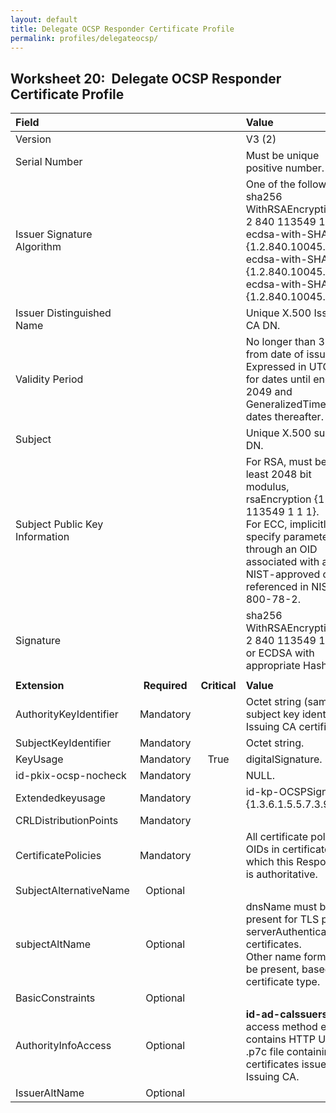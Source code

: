 ```yaml
---
layout: default
title: Delegate OCSP Responder Certificate Profile
permalink: profiles/delegateocsp/
---
```


## Worksheet 20:&nbsp;&nbsp;Delegate OCSP Responder Certificate Profile

| **Field** |       |       | **Value**                             |
| :-------- | :---: | :---: | :-------------------------------     |
| Version   |       |       | V3 (2)                                 |
| Serial Number   |       |       | Must be unique positive number. |
| Issuer Signature Algorithm   |       |       |  One of the following: <br>sha256 WithRSAEncryption {1 2 840 113549 1 1 11} <br>ecdsa-with-SHA256 {1.2.840.10045.4.3.2} <br>ecdsa-with-SHA384 {1.2.840.10045.4.3.3} <br>ecdsa-with-SHA512 {1.2.840.10045.4.3.4}. | 
| Issuer Distinguished Name   |       |       |  Unique X.500 Issuing CA DN.  |
| Validity Period   |       |       |  No longer than 3 years from date of issue.<BR>Expressed in UTCTime for dates until end of 2049 and GeneralizedTime for dates thereafter.  | 
| Subject   |       |       |   Unique X.500 subject DN.   |
| Subject Public Key Information   |       |       |   For RSA, must be at least 2048 bit modulus, rsaEncryption {1 2 840 113549 1 1 1}.<BR>For ECC, implicitly specify parameters through an OID associated with a NIST-approved curve referenced in NIST SP 800-78-2.   |
| Signature   |       |       |   sha256 WithRSAEncryption {1 2 840 113549 1 1 11}<BR>or ECDSA with appropriate Hash.   |
|               |                 |              |                                       |
| **Extension** |  **Required**   | **Critical** | **Value**                             |
| AuthorityKeyIdentifier   | Mandatory  |  | Octet string (same as subject key identifier in Issuing CA certificate). |
| SubjectKeyIdentifier   | Mandatory |  | Octet string.  |
| KeyUsage  | Mandatory | True |  digitalSignature.  | 
| id-pkix-ocsp-nocheck   | Mandatory |  | NULL.  | 
| Extendedkeyusage   | Mandatory  |  | id-kp-OCSPSigning {1.3.6.1.5.5.7.3.9}.  | 
| CRLDistributionPoints   | Mandatory |   |   | 
| CertificatePolicies   | Mandatory  |  | All certificate policy OIDs in certificates for which this Responder is authoritative.  | 
|SubjectAlternativeName   | Optional  |  |   | 
|subjectAltName   | Optional  |  | dnsName must be present for TLS public serverAuthentication certificates.<BR>Other name forms may be present, based on certificate type.  | 
|BasicConstraints   | Optional  |  |   |
|AuthorityInfoAccess   | Optional  |  | **id-ad-caIssuers** access method entry contains HTTP URL for .p7c file containing certificates issued to Issuing CA. | 
| IssuerAltName   | Optional  |  |   | 
